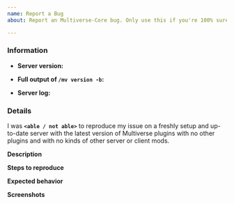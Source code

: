 ```yaml
---
name: Report a Bug
about: Report an Multiverse-Core bug. Only use this if you're 100% sure it's something wrong with Multiverse-Core - otherwise, try "Help!".

---
```


<!-- Multiverse-Core bug reporting guide

Don't put anything inside this block, as it won't be included in the issue.

Get latest build from: http://ci.onarandombox.com/view/Multiverse/

If you are having issues with other submodules of Multiverse, go to their respective git repo:
    Multiverse-Portals: https://github.com/Multiverse/Multiverse-Portals/issues
    Multiverse-NetherPortals: https://github.com/Multiverse/Multiverse-NetherPortals/issues
    Multiverse-Inventories: https://github.com/Multiverse/Multiverse-Inventories/issues
    Multiverse-SignPortals: https://github.com/Multiverse/Multiverse-SignPortals/issues

If you are reporting a bug, please follow the following steps:

1.  Fill out the template in full.
      Run the commands in the console. Don't just put "latest" as a version,
      or we will ignore it.

2.  When linking files, do not attach them to the post!
      Copy and paste any logs into https://gist.github.com/, then paste a
      link to them in the relevant parts of the template.
      **DO NOT drag files into this box!**

3.  Make sure not to write between the arrows, as anything there will be
    hidden.

4.  Delete this line and all above lines before posting your issue!       -->

### Information

* **Server version:** <!-- Insert output of `/version` command -->

* **Full output of `/mv version -b`:** <!-- Replace this with the command output's https://pastebin.com link -->

* **Server log:** <!-- Upload `logs/latest.log` to https://gist.github.com/ -->

### Details
I was **`<able / not able>`** to reproduce my issue on a freshly setup and up-to-date server with the latest version of Multiverse plugins with no other plugins and with no kinds of other server or client mods.

**Description**  
<!-- Replace this with a brief summary of the bug. -->

**Steps to reproduce**  
<!-- Replace this with exactly what you did to cause the bug. -->

**Expected behavior**  
<!-- Replace this with what you expected to happen. -->

**Screenshots**  
<!-- Replace this with screenshots, if necessary. -->